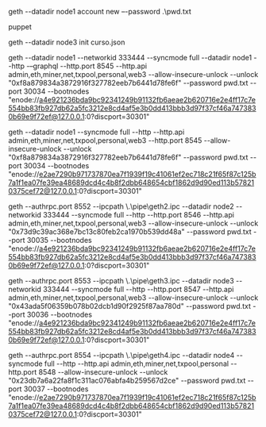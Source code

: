 geth --datadir node1 account new –-password .\pwd.txt

puppet

geth --datadir node3 init curso.json




geth 
--datadir node1
--networkid 333444
--syncmode full 
--datadir node1
--http -–graphql 
--http.port 8545 
--http.api admin,eth,miner,net,txpool,personal,web3
--allow-insecure-unlock --unlock "0xf8a879834a3872916f327782eeb7b6441d78fe6f"
--password pwd.txt
--port 30034 
--bootnodes 
"enode://a4e921236bda9bc92341249b91132fb6aeae2b620716e2e4ff17c7e554bb83fb927db62a5fc3212e8cd4af5e3b0dd413bbb3d97f37cf46a7473830b69e9f72ef@127.0.0.1:0?discport=30301"

 geth --datadir node1 --syncmode full --http --http.api admin,eth,miner,net,txpool,personal,web3 --http.port 8545 --allow-insecure-unlock --unlock "0xf8a879834a3872916f327782eeb7b6441d78fe6f" --password pwd.txt --port 30034 --bootnodes "enode://e2ae7290b971737870ea7f1939f19c41061ef2ec718c21f65f87c125b7a1f1ea07fe39ea48689dcd4c4b8f2dbb648654cbf1862d9d90ed113b578210375cef72@127.0.0.1:0?discport=30301"             

  geth --authrpc.port 8552 --ipcpath \\.\pipe\geth2.ipc --datadir node2 --networkid 333444 --syncmode full --http --http.port 8546 --http.api admin,eth,miner,net,txpool,personal,web3 --allow-insecure-unlock --unlock "0x73d9c39ac368e7bc13c80feb2ca1970b539dd48a" --password pwd.txt --port 30035 --bootnodes "enode://a4e921236bda9bc92341249b91132fb6aeae2b620716e2e4ff17c7e554bb83fb927db62a5fc3212e8cd4af5e3b0dd413bbb3d97f37cf46a7473830b69e9f72ef@127.0.0.1:0?discport=30301"   



  geth --authrpc.port 8553 --ipcpath \\.\pipe\geth3.ipc --datadir node3 --networkid 333444 --syncmode full --http --http.port 8547 --http.api admin,eth,miner,net,txpool,personal,web3 --allow-insecure-unlock --unlock "0x43ada5f06359b078b02dcb1d90f2925f87aa780d" --password pwd.txt --port 30036 --bootnodes "enode://a4e921236bda9bc92341249b91132fb6aeae2b620716e2e4ff17c7e554bb83fb927db62a5fc3212e8cd4af5e3b0dd413bbb3d97f37cf46a7473830b69e9f72ef@127.0.0.1:0?discport=30301"   


   geth --authrpc.port 8554 --ipcpath \\.\pipe\geth4.ipc --datadir node4 --syncmode full --http --http.api admin,eth,miner,net,txpool,personal --http.port 8548 --allow-insecure-unlock --unlock "0x23db7a6a22fa8f1c311ac076abfa4b259567d2ce" --password pwd.txt --port 30037 --bootnodes "enode://e2ae7290b971737870ea7f1939f19c41061ef2ec718c21f65f87c125b7a1f1ea07fe39ea48689dcd4c4b8f2dbb648654cbf1862d9d90ed113b578210375cef72@127.0.0.1:0?discport=30301" 
                          